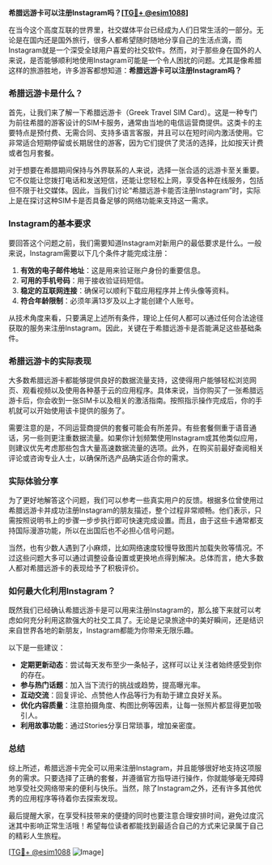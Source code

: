 **希腊远游卡可以注册Instagram吗？[[TG💪+ @esim1088](https://t.me/s/esim1088)]**

在当今这个高度互联的世界里，社交媒体平台已经成为人们日常生活的一部分。无论是在国内还是国外旅行，很多人都希望随时随地分享自己的生活点滴，而Instagram就是一个深受全球用户喜爱的社交软件。然而，对于那些身在国外的人来说，是否能够顺利地使用Instagram可能是一个令人困扰的问题。尤其是像希腊这样的旅游胜地，许多游客都想知道：**希腊远游卡可以注册Instagram吗？**

### 希腊远游卡是什么？

首先，让我们来了解一下希腊远游卡（Greek Travel SIM Card）。这是一种专门为前往希腊的游客设计的SIM卡服务，通常由当地的电信运营商提供。这类卡的主要特点是预付费、无需合同、支持多语言客服，并且可以在短时间内激活使用。它非常适合短期停留或长期居住的游客，因为它们提供了灵活的选择，比如按天计费或者包月套餐。

对于想要在希腊期间保持与外界联系的人来说，选择一张合适的远游卡至关重要。它不仅能让您拨打电话和发送短信，还能让您轻松上网，享受各种在线服务，包括但不限于社交媒体。因此，当我们讨论“希腊远游卡能否注册Instagram”时，实际上是在探讨这种SIM卡是否具备足够的网络功能来支持这一需求。

### Instagram的基本要求

要回答这个问题之前，我们需要知道Instagram对新用户的最低要求是什么。一般来说，Instagram需要以下几个条件才能完成注册：

1. **有效的电子邮件地址**：这是用来验证账户身份的重要信息。
2. **可用的手机号码**：用于接收验证码短信。
3. **稳定的互联网连接**：确保可以顺利下载应用程序并上传头像等资料。
4. **符合年龄限制**：必须年满13岁及以上才能创建个人账号。

从技术角度来看，只要满足上述所有条件，理论上任何人都可以通过任何合法途径获取的服务来注册Instagram。因此，关键在于希腊远游卡是否能满足这些基础条件。

### 希腊远游卡的实际表现

大多数希腊远游卡都能够提供良好的数据流量支持，这使得用户能够轻松浏览网页、观看视频以及使用各种基于云的应用程序。具体来说，当你购买了一张希腊远游卡后，你会收到一张SIM卡以及相关的激活指南。按照指示操作完成后，你的手机就可以开始使用该卡提供的服务了。

需要注意的是，不同运营商提供的套餐可能会有所差异。有些套餐侧重于语音通话，另一些则更注重数据流量。如果你计划频繁使用Instagram或其他类似应用，则建议优先考虑那些包含大量高速数据流量的选项。此外，在购买前最好查阅相关评论或咨询专业人士，以确保所选产品确实适合你的需求。

### 实际体验分享

为了更好地解答这个问题，我们可以参考一些真实用户的反馈。根据多位曾使用过希腊远游卡并成功注册Instagram的朋友描述，整个过程非常顺畅。他们表示，只需按照说明书上的步骤一步步执行即可快速完成设置。而且，由于这些卡通常都支持国际漫游功能，所以在出国后也不必担心信号问题。

当然，也有少数人遇到了小麻烦，比如网络速度较慢导致图片加载失败等情况。不过这些问题大多可以通过调整设备设置或更换地点得到解决。总体而言，绝大多数人都对希腊远游卡的表现给予了积极评价。

### 如何最大化利用Instagram？

既然我们已经确认希腊远游卡是可以用来注册Instagram的，那么接下来就可以考虑如何充分利用这款强大的社交工具了。无论是记录旅途中的美好瞬间，还是结识来自世界各地的新朋友，Instagram都能为你带来无限乐趣。

以下是一些建议：

- **定期更新动态**：尝试每天发布至少一条帖子，这样可以让关注者始终感受到你的存在。
- **参与热门话题**：加入当下流行的挑战或趋势，提高曝光率。
- **互动交流**：回复评论、点赞他人作品等行为有助于建立良好关系。
- **优化内容质量**：注意拍摄角度、构图比例等因素，让每一张照片都显得更加吸引人。
- **利用故事功能**：通过Stories分享日常琐事，增加亲密度。

### 总结

综上所述，希腊远游卡完全可以用来注册Instagram，并且能够很好地支持这项服务的需求。只要选择了正确的套餐，并遵循官方指导进行操作，你就能够毫无障碍地享受社交网络带来的便利与快乐。当然，除了Instagram之外，还有许多其他优秀的应用程序等待着你去探索发现。

最后提醒大家，在享受科技带来的便捷的同时也要注意合理安排时间，避免过度沉迷其中影响正常生活哦！希望每位读者都能找到最适合自己的方式来记录属于自己的精彩人生旅程。

[[TG💪+ @esim1088](https://t.me/s/esim1088) ![Image](https://i.postimg.cc/4NQfJmqS/Snipaste-2025-05-13-00-14-12.png)]